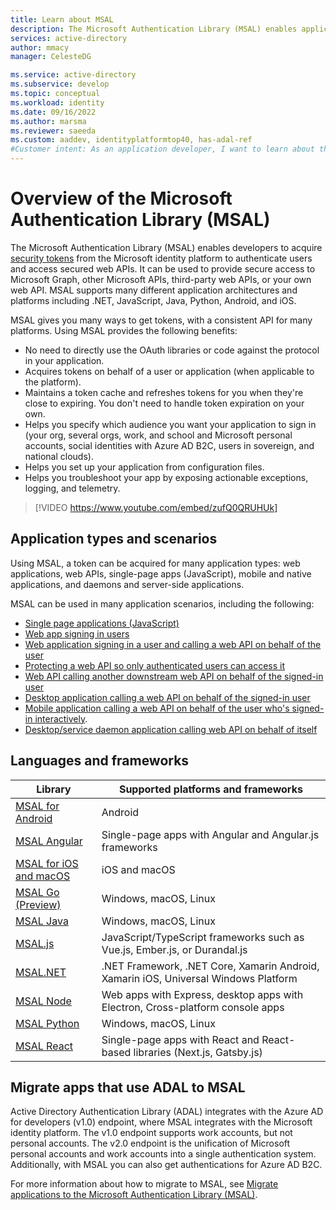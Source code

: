 ```yaml
---
title: Learn about MSAL
description: The Microsoft Authentication Library (MSAL) enables application developers to acquire tokens in order to call secured web APIs. These web APIs can be the Microsoft Graph, other Microsoft APIs, third-party web APIs, or your own web API. MSAL supports multiple application architectures and platforms.
services: active-directory
author: mmacy
manager: CelesteDG

ms.service: active-directory
ms.subservice: develop
ms.topic: conceptual
ms.workload: identity
ms.date: 09/16/2022
ms.author: marsma
ms.reviewer: saeeda
ms.custom: aaddev, identityplatformtop40, has-adal-ref
#Customer intent: As an application developer, I want to learn about the Microsoft Authentication Library so I can decide if this platform meets my application development needs and requirements.
---
```


# Overview of the Microsoft Authentication Library (MSAL)
The Microsoft Authentication Library (MSAL) enables developers to acquire [security tokens](developer-glossary.md#security-token) from the Microsoft identity platform to authenticate users and access secured web APIs. It can be used to provide secure access to Microsoft Graph, other Microsoft APIs, third-party web APIs, or your own web API. MSAL supports many different application architectures and platforms including .NET, JavaScript, Java, Python, Android, and iOS.

MSAL gives you many ways to get tokens, with a consistent API for many platforms. Using MSAL provides the following benefits:

* No need to directly use the OAuth libraries or code against the protocol in your application.
* Acquires tokens on behalf of a user or application (when applicable to the platform).
* Maintains a token cache and refreshes tokens for you when they're close to expiring. You don't need to handle token expiration on your own.
* Helps you specify which audience you want your application to sign in (your org, several orgs, work, and school and Microsoft personal accounts, social identities with Azure AD B2C, users in sovereign, and national clouds).
* Helps you set up your application from configuration files.
* Helps you troubleshoot your app by exposing actionable exceptions, logging, and telemetry.

> [!VIDEO https://www.youtube.com/embed/zufQ0QRUHUk]

## Application types and scenarios
Using MSAL, a token can be acquired for many application types: web applications, web APIs, single-page apps (JavaScript), mobile and native applications, and daemons and server-side applications.

MSAL can be used in many application scenarios, including the following:

* [Single page applications (JavaScript)](scenario-spa-overview.md)
* [Web app signing in users](scenario-web-app-sign-user-overview.md)
* [Web application signing in a user and calling a web API on behalf of the user](scenario-web-app-call-api-overview.md)
* [Protecting a web API so only authenticated users can access it](scenario-protected-web-api-overview.md)
* [Web API calling another downstream web API on behalf of the signed-in user](scenario-web-api-call-api-overview.md)
* [Desktop application calling a web API on behalf of the signed-in user](scenario-desktop-overview.md)
* [Mobile application calling a web API on behalf of the user who's signed-in interactively](scenario-mobile-overview.md).
* [Desktop/service daemon application calling web API on behalf of itself](scenario-daemon-overview.md)

## Languages and frameworks

| Library | Supported platforms and frameworks|
| --- | --- |
| [MSAL for Android](https://github.com/AzureAD/microsoft-authentication-library-for-android)|Android|
| [MSAL Angular](https://github.com/AzureAD/microsoft-authentication-library-for-js/tree/dev/lib/msal-angular)| Single-page apps with Angular and Angular.js frameworks|
| [MSAL for iOS and macOS](https://github.com/AzureAD/microsoft-authentication-library-for-objc)|iOS and macOS|
| [MSAL Go (Preview)](https://github.com/AzureAD/microsoft-authentication-library-for-go)|Windows, macOS, Linux|
| [MSAL Java](https://github.com/AzureAD/microsoft-authentication-library-for-java)|Windows, macOS, Linux|
| [MSAL.js](https://github.com/AzureAD/microsoft-authentication-library-for-js/tree/dev/lib/msal-browser)| JavaScript/TypeScript frameworks such as Vue.js, Ember.js, or Durandal.js|
| [MSAL.NET](https://github.com/AzureAD/microsoft-authentication-library-for-dotnet)| .NET Framework, .NET Core, Xamarin Android, Xamarin iOS, Universal Windows Platform|
| [MSAL Node](https://github.com/AzureAD/microsoft-authentication-library-for-js/tree/dev/lib/msal-node)|Web apps with Express, desktop apps with Electron, Cross-platform console apps|
| [MSAL Python](https://github.com/AzureAD/microsoft-authentication-library-for-python)|Windows, macOS, Linux|
| [MSAL React](https://github.com/AzureAD/microsoft-authentication-library-for-js/tree/dev/lib/msal-react)| Single-page apps with React and React-based libraries (Next.js, Gatsby.js)|

## Migrate apps that use ADAL to MSAL

Active Directory Authentication Library (ADAL) integrates with the Azure AD for developers (v1.0) endpoint, where MSAL integrates with the Microsoft identity platform. The v1.0 endpoint supports work accounts, but not personal accounts. The v2.0 endpoint is the unification of Microsoft personal accounts and work accounts into a single authentication system. Additionally, with MSAL you can also get authentications for Azure AD B2C.

For more information about how to migrate to MSAL, see [Migrate applications to the Microsoft Authentication Library (MSAL)](msal-migration.md).
